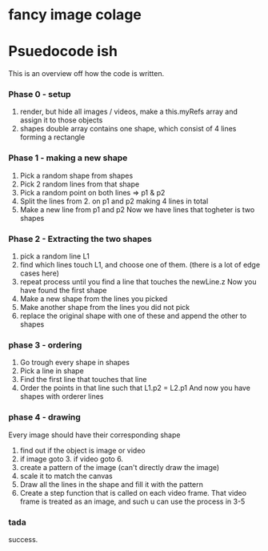 # fancy image colage



# Psuedocode ish
This is an overview off how the code is written.

### Phase 0 - setup
1. render, but hide all images / videos, make a this.myRefs array and assign it to those objects
2. shapes double array contains one shape, which consist of 4 lines forming a rectangle

### Phase 1 - making a new shape
1. Pick a random shape from shapes
2. Pick 2 random lines from that shape
3. Pick a random point on both lines => p1 & p2
4. Split the lines from 2. on p1 and p2 making 4 lines in total
5. Make a new line from p1 and p2
Now we have lines that togheter is two shapes

### Phase 2 - Extracting the two shapes
1. pick a random line L1
2. find which lines touch L1, and choose one of them. (there is a lot of edge cases here)
3. repeat process until you find a line that touches the newLine.z
Now you have found the first shape
4. Make a new shape from the lines you picked
5. Make another shape from the lines you did not pick
6. replace the original shape with one of these and append the other to shapes

### phase 3 - ordering
1. Go trough every shape in shapes
2. Pick a line in shape
3. Find the first line that touches that line
4. Order the points in that line such that L1.p2 = L2.p1
And now you have shapes with orderer lines

### phase 4 - drawing
Every image should have their corresponding shape
1. find out if the object is image or video
2. if image goto 3. if video goto 6.
3. create a pattern of the image (can't directly draw the image)
4. scale it to match the canvas
5. Draw all the lines in the shape and fill it with the pattern
6. Create a step function that is called on each video frame. That video frame is treated as an image, and such u can use the process in 3-5

### tada
success. 